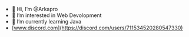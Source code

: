 - 👋 Hi, I’m @Arkapro
- 👀 I’m interested in Web Devolopment 
- 🌱 I’m currently learning Java
- [www.discord.com](https://discord.com/users/711534520280547330)
<!---
Arkapro/Arkapro is a ✨ special ✨ repository because its `README.md` (this file) appears on your GitHub profile.
You can click the Preview link to take a look at your changes.
--->
